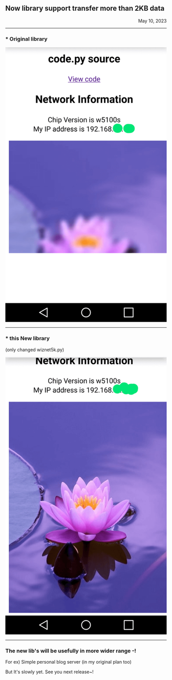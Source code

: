 ## Now library support transfer more than 2KB data
<div width=360px align="right">May 10, 2023</div>             
       

______
### * Original library

![Before](/images/MORE/Screenshot_2023-05-15-19-50-04_3-1.png)



______    
### * this New library
(only changed wiznet5k.py)

![After](/images/MORE/Screenshot_2023-05-15-19-51-46_2-1.png)


______
       
### The new lib's will be usefully in more wider range -!

For ex) Simple personal blog server (in my original plan too)

But It's slowly yet. See you next release~!


